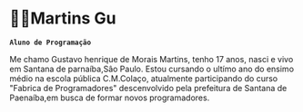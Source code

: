 # 👨‍💻Martins Gu

**`Aluno de Programação`**

Me chamo Gustavo henrique de Morais Martins, tenho 17 anos, nasci e vivo em Santana de parnaíba,Sâo Paulo. Estou cursando o ultímo ano do ensimo médio na escola pública C.M.Colaço, atualmente participando do curso "Fabrica de Programadores" descenvolvido pela prefeitura de Santana de Paenaíba,em busca de formar novos programadores.
